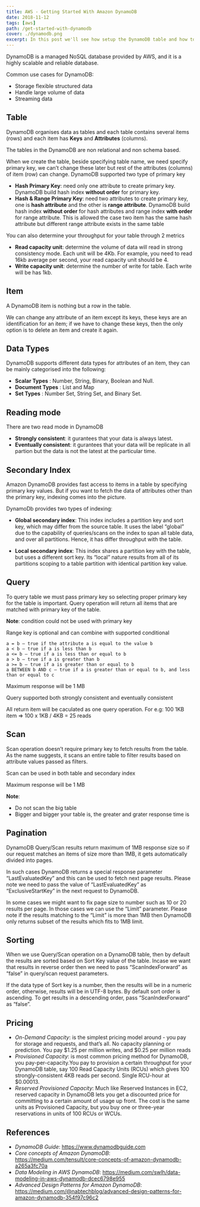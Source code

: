 ```yaml
---
title: AWS - Getting Started With Amazon DynamoDB 
date: 2018-11-12
tags: [aws]
path: /get-started-with-dynamodb
cover: ./dynamodb.png
excerpt: In this post we'll see how setup the DynamoDB table and how to consume it.
---
```



DynamoDB is a managed NoSQL database provided by AWS, and it is a highly scalable and reliable database.


Common use cases for DynamoDB:

- Storage flexible structured data
- Handle large volume of data
- Streaming data

## Table

DynamoDB organises data as tables and each table contains several items (rows) and each item has __Keys__ and __Attributes__ (columns).


The tables in the DynamoDB are non relational and non schema based.


When we create the table, beside specifying table name, we need specify primary key, we can’t change these later but rest of the attributes (columns) of item (row) can change. DynamoDB supported two type of primary key

  - __Hash Primary Key__: need only one attribute to create primary key. DynamoDB build hash index __without order__ for primary key.
  - __Hash & Range Primary Key__: need two attributes to create primary key, one is __hash attribute__ and the other is __range attribute__. DynamoDB build hash index __without order__ for hash attributes and range index __with order__ for range attribute. This is allowed the case two item has the same hash attribute but different range attribute exists in the same table

You can also determine your throughput for your table through 2 metrics

  - __Read capacity unit__: determine the volume of data will read in strong consistency mode. Each unit will be 4Kb. For example, you need to read 16kb average per second, your read capacity unit should be 4.
  - __Write capacity unit__: determine the number of write for table. Each write will be has 1kb.


## Item

A DynamoDB item is nothing but a row in the table.

We can change any attribute of an item except its keys, these keys are an identification for an item; if we have to change these keys, then the only option is to delete an item and create it again.


## Data Types

DynamoDB supports different data types for attributes of an item, they can be mainly categorised into the following:
- __Scalar Types__ : Number, String, Binary, Boolean and Null.
- __Document Types__ : List and Map
- __Set Types__ : Number Set, String Set, and Binary Set.

## Reading mode

There are two read mode in DynamoDB
 - __Strongly consistent__: it gurantees that  your data is always latest.
 - __Eventually consistent__: it gurantees that your data will be replicate in all partion but the data is not the latest at the particular time.


## Secondary Index

Amazon DynamoDB provides fast access to items in a table by specifying primary key values. But if you want to fetch the data of attributes other than the primary key, indexing comes into the picture.


DynamoDb provides two types of indexing:

- __Global secondary index__: This index includes a partition key and sort key, which may differ from the source table. It uses the label “global” due to the capability of queries/scans on the index to span all table data, and over all partitions. Hence, it has differ throughput with the table.


- __Local secondary index__: This index shares a partition key with the table, but uses a different sort key. Its “local” nature results from all of its partitions scoping to a table partition with identical partition key value.


## Query


To query table we must pass primary key so selecting proper primary key for the table is important. Query operation will return all items that are matched with primary key of the table.



__Note__: condition could not be used with primary key


Range key is optional and can combine with supported conditional

```
a = b — true if the attribute a is equal to the value b
a < b — true if a is less than b
a <= b — true if a is less than or equal to b
a > b — true if a is greater than b
a >= b — true if a is greater than or equal to b
a BETWEEN b AND c — true if a is greater than or equal to b, and less than or equal to c
```
Maximum response will be 1 MB


Query supported both strongly consistent and eventually consistent


All return item will be caculated as one query operation. For e.g: 100 1KB item => 100 x 1KB / 4KB = 25 reads


## Scan


Scan operation doesn’t require primary key to fetch results from the table. As the name suggests, it scans an entire table to filter results based on attribute values passed as filters.


Scan can be used in both table and secondary index


Maximum response will be 1 MB



__Note__:

- Do not scan the big table
- Bigger and bigger your table is, the greater and grater response time is


## Pagination

DynamoDB Query/Scan results return maximum of 1MB response size so if our request matches an items of size more than 1MB, it gets automatically divided into pages. 


In such cases DynamoDB returns a special response parameter “LastEvaluatedKey” and this can be used to fetch next page results. Please note we need to pass the value of “LastEvaluatedKey” as “ExclusiveStartKey” in the next request to DynamoDB.


In some cases we might want to fix page size to number such as 10 or 20 results per page. In those cases we can use the “Limit” parameter. Please note if the results matching to the “Limit” is more than 1MB then DynamoDB only returns subset of the results which fits to 1MB limit.



## Sorting


When we use Query/Scan operation on a DynamoDB table, then by default the results are sorted based on Sort Key value of the table. Incase we want that results in reverse order then we need to pass “ScanIndexForward” as “false” in query/scan request parameters. 


If the data type of Sort key is a number, then the results will be in a numeric order, otherwise, results will be in UTF-8 bytes. By default sort order is ascending. To get results in a descending order, pass “ScanIndexForward” as “false”.


## Pricing

- _On-Demand Capacity_: is the simplest pricing model around - you pay for storage and requests, and that’s all. No capacity planning or prediction. You pay $1.25 per million writes, and $0.25 per million reads
- _Provisioned Capacity_: is most common pricing method for DynamoDB, you  pay-per-capacity.You pay to provision a certain throughput for your DynamoDB table, say 100 Read Capacity Units (RCUs) which gives 100 strongly-consistent 4KB reads per second. Single RCU-hour at $0.00013.
- _Reserved Provisioned Capacity_: Much like Reserved Instances in EC2, reserved capacity in DynamoDB lets you get a discounted price for committing to a certain amount of usage up front. The cost is the same units as Provisioned Capacity, but you buy one or three-year reservations in units of 100 RCUs or WCUs.

## References

- _DynamoDB Guide_: https://www.dynamodbguide.com
- _Core concepts of Amazon DynamoDB_: https://medium.com/tensult/core-concepts-of-amazon-dynamodb-a265a3fc70a
- _Data Modeling in AWS DynamoDB_: https://medium.com/swlh/data-modeling-in-aws-dynamodb-dcec6798e955
- _Advanced Design Patterns for Amazon DynamoDB_: https://medium.com/@nabtechblog/advanced-design-patterns-for-amazon-dynamodb-354f97c96c2 